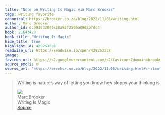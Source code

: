 ```yaml
---
title: "Note on Writing Is Magic via Marc Brooker"
tags: writing favorite
canonical: https://brooker.co.za/blog/2022/11/08/writing.html
author: Marc Brooker
author_id: dc093032846c28a92f2566a09d8b7dc4
book: 21642423
book_title: "Writing Is Magic"
hide_title: true
highlight_id: 429253538
readwise_url: https://readwise.io/open/429253538
image: 
favicon_url: https://s2.googleusercontent.com/s2/favicons?domain=brooker.co.za
source_emoji: 🌐
source_url: "https://brooker.co.za/blog/2022/11/08/writing.html#:~:text=Writing%20is%20nature%E2%80%99s,your%20thinking%20is"
---
```


> Writing is nature’s way of letting you know how sloppy your thinking is
> <div class="quoteback-footer"><div class="quoteback-avatar"><img class="mini-favicon" src="https://s2.googleusercontent.com/s2/favicons?domain=brooker.co.za"></div><div class="quoteback-metadata"><div class="metadata-inner"><span style="display:none">FROM:</span><div aria-label="Marc Brooker" class="quoteback-author"> Marc Brooker</div><div aria-label="Writing Is Magic" class="quoteback-title"> Writing Is Magic</div></div></div><div class="quoteback-backlink"><a target="_blank" aria-label="go to the full text of this quotation" rel="noopener" href="https://brooker.co.za/blog/2022/11/08/writing.html#:~:text=Writing%20is%20nature%E2%80%99s,your%20thinking%20is" class="quoteback-arrow"> Source</a></div></div>
